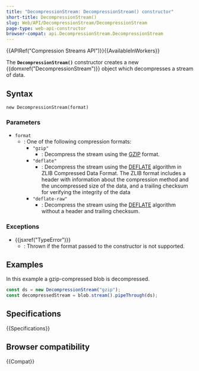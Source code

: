 ```yaml
---
title: "DecompressionStream: DecompressionStream() constructor"
short-title: DecompressionStream()
slug: Web/API/DecompressionStream/DecompressionStream
page-type: web-api-constructor
browser-compat: api.DecompressionStream.DecompressionStream
---
```


{{APIRef("Compression Streams API")}}{{AvailableInWorkers}}

The **`DecompressionStream()`** constructor creates a new {{domxref("DecompressionStream")}} object which decompresses a stream of data.

## Syntax

```js-nolint
new DecompressionStream(format)
```

### Parameters

- `format`
  - : One of the following compression formats:
    - `"gzip"`
      - : Decompress the stream using the [GZIP](https://www.rfc-editor.org/rfc/rfc1952) format.
    - `"deflate"`
      - : Decompress the stream using the [DEFLATE](https://www.rfc-editor.org/rfc/rfc1950) algorithm in ZLIB Compressed Data Format.
        The ZLIB format includes a header with information about the compression method and the uncompressed size of the data, and a trailing checksum for verifying the integrity of the data
    - `"deflate-raw"`
      - : Decompress the stream using the [DEFLATE](https://www.rfc-editor.org/rfc/rfc1951) algorithm without a header and trailing checksum.

### Exceptions

- {{jsxref("TypeError")}}
  - : Thrown if the format passed to the constructor is not supported.

## Examples

In this example a gzip-compressed blob is decompressed.

```js
const ds = new DecompressionStream("gzip");
const decompressedStream = blob.stream().pipeThrough(ds);
```

## Specifications

{{Specifications}}

## Browser compatibility

{{Compat}}
